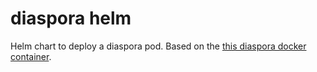 # diaspora helm

Helm chart to deploy a diaspora pod. Based on the [this diaspora docker container](https://gitlab.koehn.com/docker/diaspora).

